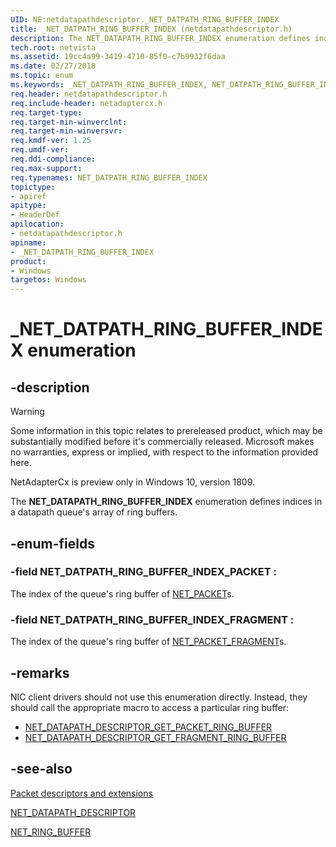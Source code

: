 ```yaml
---
UID: NE:netdatapathdescriptor._NET_DATPATH_RING_BUFFER_INDEX
title: _NET_DATPATH_RING_BUFFER_INDEX (netdatapathdescriptor.h)
description: The NET_DATAPATH_RING_BUFFER_INDEX enumeration defines indices in a datapath queue's array of ring buffers.
tech.root: netvista
ms.assetid: 19cc4a99-3419-4710-85f0-c7b9932f6daa
ms.date: 02/27/2018
ms.topic: enum
ms.keywords: _NET_DATPATH_RING_BUFFER_INDEX, NET_DATPATH_RING_BUFFER_INDEX, 
req.header: netdatapathdescriptor.h
req.include-header: netadaptercx.h
req.target-type:
req.target-min-winverclnt:
req.target-min-winversvr:
req.kmdf-ver: 1.25
req.umdf-ver:
req.ddi-compliance:
req.max-support:
req.typenames: NET_DATPATH_RING_BUFFER_INDEX
topictype: 
- apiref
apitype: 
- HeaderDef
apilocation: 
- netdatapathdescriptor.h
apiname: 
- _NET_DATPATH_RING_BUFFER_INDEX
product:
- Windows
targetos: Windows
---
```


# _NET_DATPATH_RING_BUFFER_INDEX enumeration

## -description
> [!WARNING]
> Some information in this topic relates to prereleased product, which may be substantially modified before it's commercially released. Microsoft makes no warranties, express or implied, with respect to the information provided here.
>
> NetAdapterCx is preview only in Windows 10, version 1809.

The **NET_DATAPATH_RING_BUFFER_INDEX** enumeration defines indices in a datapath queue's array of ring buffers.

## -enum-fields

### -field NET_DATPATH_RING_BUFFER_INDEX_PACKET : 
The index of the queue's ring buffer of [NET_PACKET](../netpacket/ns-netpacket-_net_packet.md)s.

### -field NET_DATPATH_RING_BUFFER_INDEX_FRAGMENT : 
The index of the queue's ring buffer of [NET_PACKET_FRAGMENT](../netpacket/ns-netpacket-_net_packet_fragment.md)s.

## -remarks
NIC client drivers should not use this enumeration directly. Instead, they should call the appropriate macro to access a particular ring buffer:

- [NET_DATAPATH_DESCRIPTOR_GET_PACKET_RING_BUFFER](nf-netdatapathdescriptor-net_datapath_descriptor_get_packet_ring_buffer.md)
- [NET_DATAPATH_DESCRIPTOR_GET_FRAGMENT_RING_BUFFER](nf-netdatapathdescriptor-net_datapath_descriptor_get_fragment_ring_buffer.md)



## -see-also

[Packet descriptors and extensions](https://docs.microsoft.com/windows-hardware/drivers/netcx/packet-descriptors-and-extensions)

[NET_DATAPATH_DESCRIPTOR](ns-netdatapathdescriptor-_net_datapath_descriptor.md)

[NET_RING_BUFFER](../netringbuffer/ns-netringbuffer-_net_ring_buffer.md)
